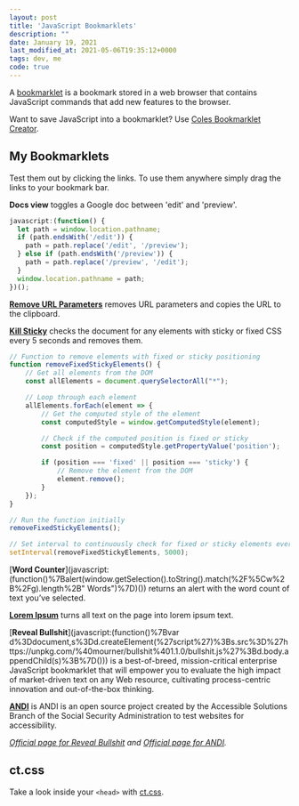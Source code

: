 ```yaml
---
layout: post
title: 'JavaScript Bookmarklets'
description: ""
date: January 19, 2021
last_modified_at: 2021-05-06T19:35:12+0000
tags: dev, me
code: true
---
```


A [bookmarklet](https://en.wikipedia.org/wiki/Bookmarklet) is a bookmark stored in a web browser that contains JavaScript commands that add new features to the browser.


Want to save JavaScript into a bookmarklet? Use [Coles Bookmarklet Creator](https://mrcoles.com/bookmarklet/).


## My Bookmarklets

Test them out by clicking the links. To use them anywhere simply drag the links to your bookmark bar.

**Docs view** toggles a Google doc between 'edit' and 'preview'.

```js
javascript:(function() {
  let path = window.location.pathname;
  if (path.endsWith('/edit')) {
    path = path.replace('/edit', '/preview');
  } else if (path.endsWith('/preview')) {
    path = path.replace('/preview', '/edit');
  }
  window.location.pathname = path;
})();
```

[**Remove URL Parameters**](javascript:(function()%7Bconsole.log('Original%20URL%3A'%2Bwindow.location)%3Bwindow.history.replaceState(''%2C''%2Cwindow.location.origin%2Bwindow.location.pathname)%3B%20navigator.clipboard.writeText(window.location.origin%2Bwindow.location.pathname)%7D)()) removes URL parameters and copies the URL to the clipboard.

[**Kill Sticky**](javascript:(function()%7Bfunction%20removeFixedStickyElements()%7Bdocument.querySelectorAll(%22*%22).forEach((e%3D%3E%7Bconst%20t%3Dwindow.getComputedStyle(e).getPropertyValue(%22position%22)%3B%22fixed%22!%3D%3Dt%26%26%22sticky%22!%3D%3Dt%7C%7Ce.remove()%7D))%7DremoveFixedStickyElements()%2CsetInterval(removeFixedStickyElements%2C5e3)%7D)()) checks the document for any elements with sticky or fixed CSS every 5 seconds and removes them.

```js
// Function to remove elements with fixed or sticky positioning
function removeFixedStickyElements() {
    // Get all elements from the DOM
    const allElements = document.querySelectorAll("*");

    // Loop through each element
    allElements.forEach(element => {
        // Get the computed style of the element
        const computedStyle = window.getComputedStyle(element);

        // Check if the computed position is fixed or sticky
        const position = computedStyle.getPropertyValue('position');

        if (position === 'fixed' || position === 'sticky') {
            // Remove the element from the DOM
            element.remove();
        }
    });
}

// Run the function initially
removeFixedStickyElements();

// Set interval to continuously check for fixed or sticky elements every 5 seconds
setInterval(removeFixedStickyElements, 5000);
```

[**Word Counter**](javascript:(function()%7Balert(window.getSelection().toString().match(%2F%5Cw%2B%2Fg).length%2B" Words")%7D)()) returns an alert with the word count of text you’ve selected.

[**Lorem Ipsum**](javascript:(function()%7B%2F**%20replaces%20any%20text%20content%20with%20Lorem%20ipsum%20...*%20script%20is%20to%20be%20injected%20by%20bookmarklet*%20N.%20Landsteiner%2C%20mass%3Awerk%20-%20media%20environments%20%3Chttp%3A%2F%2Fwww.masswerk.at%3E*%2F(function()%20%7Bvar%20loremipsum%3D%5B'Lorem%20ipsum%20dolor%20sit%20amet%2C%20consectetur%20adipisicing%20elit%2C%20sed%20do%20eiusmod%20tempor%20incididunt%20ut%20labore%20et%20dolore%20magna%20aliqua.'%2C'Ut%20enim%20ad%20minim%20veniam%2C%20quis%20nostrud%20exercitation%20ullamco%20laboris%20nisi%20ut%20aliquip%20ex%20ea%20commodo%20consequat.'%2C'Duis%20aute%20irure%20dolor%20in%20reprehenderit%20in%20voluptate%20velit%20esse%20cillum%20dolore%20eu%20fugiat%20nulla%20pariatur.'%2C'Excepteur%20sint%20occaecat%20cupidatat%20non%20proident%2C%20sunt%20in%20culpa%20qui%20officia%20deserunt%20mollit%20anim%20id%20est%20laborum.'%2C'Nam%20facilisis%20enim.'%2C'Pellentesque%20in%20elit%20et%20lacus%20euismod%20dignissim.'%2C'Aliquam%20dolor%20pede%2C%20convallis%20eget%2C%20dictum%20a%2C%20blandit%20ac%2C%20urna.'%2C'Pellentesque%20sed%20nunc%20ut%20justo%20volutpat%20egestas.'%2C'Class%20aptent%20taciti%20sociosqu%20ad%20litora%20torquent%20per%20conubia%20nostra%2C%20per%20inceptos%20hymenaeos.'%2C'In%20erat.'%2C'Suspendisse%20potenti.'%2C'Fusce%20faucibus%20nibi%20sed%20nisi.'%2C'Phasellus%20faucibus%2C%20dui%20a%20cursus%20dapibus%2C%20mauris%20nulla%20euismod%20velit%2C%20a%20lobortis%20turpis%20arcu%20vel%20dui.'%2C'Pellentesque%20fermentum%20ultrices%20pede.'%2C'Donec%20auctor%20lectus%20eu%20arcu.'%2C'Curabitur%20non%20orci%20eget%20est%20porta%20gravida.'%2C'Aliquam%20pretium%20orci%20id%20nisi.'%2C'Duis%20faucibus%2C%20mi%20non%20adipiscing%20venenatis%2C%20erat%20urna%20aliquet%20elit%2C%20eu%20fringilla%20lacus%20tellus%20quis%20erat.'%2C'Nam%20tempus%20ornare%20lorem.'%2C'Nullam%20feugiat.'%2C'Praesent%20ut%20leo%20massa.'%2C'Donec%20mattis%2C%20enim%20at%20pharetra%20cursus%2C%20arcu%20est%20sodales%20magna%2C%20in%20volutpat%20erat%20quam%20at%20risus.'%2C'Maecenas%20metus%20magna%2C%20malesuada%20id%20sodales%20tempor%2C%20porta%20a%20elit.'%2C'Vestibulum%20ornare%20varius%20vestibulum.'%2C'Nam%20risus%20tortor%2C%20tempus%20in%20interdum%20id%2C%20varius%20non%20dolor.'%2C'Maecenas%20sed%20enim%20a%20arcu%20molestie%20sollicitudin.'%2C'Integer%20nulla%20eros%2C%20egestas%20sed%20gravida%20placerat%2C%20pellentesque%20ut%20arcu.'%2C'Curabitur%20auctor%20vehicula%20neque%20aliquet%20fermentum.'%2C'Nam%20in%20enim%20non%20odio%20volutpat%20mattis%20eget%20et%20diam.'%2C'Vestibulum%20sit%20amet%20turpis%20tellus.'%2C'In%20molestie%20mattis%20orci%20vitae%20sagittis.'%2C'Fusce%20vel%20est%20non%20erat%20auctor%20molestie.'%2C'Morbi%20aliquam%2C%20mauris%20a%20blandit%20convallis%2C%20nunc%20dui%20fermentum%20diam%2C%20et%20feugiat%20lorem%20tellus%20eget%20sem.'%2C'Pellentesque%20tincidunt%20feugiat%20egestas.'%2C'Suspendisse%20tincidunt%20blandit%20orci%2C%20nec%20convallis%20purus%20suscipit%20in.'%2C'Sed%20a%20diam%20at%20quam%20congue%20sagittis%20id%20laoreet%20augue.'%2C'Sed%20aliquet%20velit%20id%20tortor%20ultricies%20cursus%20ac%20at%20mi.'%2C'Nullam%20a%20nibi%20vitae%20odio%20pellentesque%20porttitor%20vitae%20quis%20dui.'%2C'Cras%20malesuada%20quam%20nec%20urna%20interdum%20in%20imperdiet%20neque%20luctus.'%2C'Duis%20elit%20nulla%2C%20sagittis%20vitae%20sagittis%20nec%2C%20fringilla%20nec%20augue.'%2C'Fusce%20mattis%20tortor%20ut%20massa%20ultrices%20venenatis.'%2C'Praesent%20tincidunt%20ante%20purus%2C%20ut%20molestie%20lacus.'%2C'Etiam%20rhoncus%20venenatis%20eros%2C%20in%20tempus%20urna%20tincidunt%20vel.'%2C'Praesent%20sit%20amet%20massa%20vitae%20dui%20feugiat%20ultricies.'%2C'Nulla%20imperdiet%20convallis%20sapien%2C%20et%20elementum%20ipsum%20semper%20vitae.'%2C'Donec%20ultricies%20auctor%20enim%20in%20laoreet.'%2C'Vestibulum%20vitae%20ipsum%20risus.'%2C'Proin%20lorem%20felis%2C%20semper%20at%20rutrum%20at%2C%20dapibus%20ut%20arcu.'%2C'Cras%20volutpat%20interdum%20venenatis.'%2C'Integer%20pulvinar%20metus%20laoreet%20enim%20aliquam%20ut%20lobortis%20erat%20rutrum.'%2C'Mauris%20dignissim%20sagittis%20metus%2C%20sed%20placerat%20ipsum%20cursus%20sit%20amet.'%2C'Vivamus%20iaculis%20malesuada%20metus%20vel%20volutpat.'%2C'Praesent%20pulvinar%20lacus%20vel%20dolor%20pellentesque%20sed%20consequat%20justo%20convallis.'%2C'Integer%20vel%20sapien%20a%20libero%20aliquet%20porttitor%20a%20in%20felis.'%2C'Nulla%20in%20ipsum%20quis%20felis%20lacinia%20vulputate.'%2C'Phasellus%20eu%20nisi%20nec%20erat%20hendrerit%20mattis%20in%20at%20nunc.'%2C'Nullam%20interdum%20tempus%20euismod.'%2C'Vivamus%20eleifend%20iaculis%20dui%20a%20feugiat.'%2C'Aenean%20sed%20diam%20diam.'%2C'Nullam%20sed%20aliquet%20purus.'%2C'Donec%20quis%20ultricies%20ligula.'%2C'Donec%20sit%20amet%20nisi%20enim.'%2C'Vestibulum%20neque%20nisi%2C%20venenatis%20sit%20amet%20fermentum%20ut%2C%20tempor%20at%20dolor.'%2C'Morbi%20varius%20hendrerit%20nunc%2C%20nec%20varius%20neque%20pellentesque%20eu.'%2C'Nulla%20nec%20urna%20in%20diam%20consectetur%20adipiscing%20nec%20in%20dui.'%2C'Quisque%20accumsan%20quam%20quis%20erat%20porta%20nec%20feugiat%20ipsum%20varius.'%2C'Suspendisse%20blandit%20diam%20dolor.'%2C'Sed%20interdum%2C%20tortor%20a%20egestas%20pellentesque%2C%20arcu%20sapien%20facilisis%20quam%2C%20ut%20ultrices%20lectus%20augue%20a%20nibi.'%2C'Etiam%20laoreet%2C%20massa%20eget%20ultrices%20ullamcorper%2C%20nisi%20odio%20luctus%20diam%2C%20sed%20vestibulum%20sem%20justo%20id%20nulla.'%2C'Vestibulum%20tempor%20vestibulum%20dui%2C%20sed%20fermentum%20libero%20vehicula%20sit%20amet.'%2C'Vestibulum%20vitae%20sem%20augue%2C%20et%20aliquet%20metus.'%2C'Donec%20cursus%20purus%20eget%20libero%20elementum%20suscipit.'%2C'Vivamus%20vehicula%20auctor%20tristique.'%2C'Vestibulum%20lacinia%20urna%20in%20nisi%20blandit%20feugiat.'%2C'Aliquam%20ultrices%20metus%20sit%20amet%20diam%20iaculis%20rutrum%20interdum%20augue%20varius.'%2C'Sed%20non%20quam%20nisl.'%2C'Etiam%20nec%20ligula%20vel%20neque%20adipiscing%20pulvinar%20ac%20ac%20dui.'%2C'Sed%20vulputate%20tortor%20eget%20tellus%20rhoncus%20ac%20lobortis%20sem%20blandit.'%2C'Nam%20placerat%2C%20odio%20et%20suscipit%20vestibulum%2C%20leo%20orci%20vehicula%20ante%2C%20et%20tempor%20arcu%20elit%20et%20est.'%2C'Nulla%20facilisi.'%2C'Integer%20sit%20amet%20elit%20ut%20metus%20aliquet%20lobortis%20posuere%20id%20lorem.'%2C'Donec%20at%20leo%20enim%2C%20a%20blandit%20eros.'%2C'Integer%20eleifend%20aliquam%20lacinia.'%2C'Phasellus%20sapien%20tortor%2C%20volutpat%20in%20posuere%20eget%2C%20rutrum%20id%20nibi.'%2C'Maecenas%20porta%2C%20diam%20iaculis%20vulputate%20ultricies%2C%20massa%20metus%20laoreet%20est%2C%20sed%20elementum%20felis%20nibi%20vel%20mauris.'%2C'Vestibulum%20lobortis%20ipsum%20sed%20erat%20varius%20eget%20posuere%20dui%20consequat.'%2C'Integer%20vel%20eros%20nisi.'%2C'Phasellus%20non%20gravida%20sem.'%2C'Morbi%20id%20mauris%20libero.'%2C'Suspendisse%20consectetur%2C%20erat%20eget%20convallis%20pulvinar%2C%20nulla%20sem%20varius%20nisi%2C%20vel%20semper%20nibi%20leo%20id%20enim.'%5D%3Bvar%20whitespaceAtFrontRe%3D%2F%5E%5B%5Cs%5Cxa0%5D%2B%2F%3Bvar%20whitespaceAtEndRe%3D%2F%5B%5Cs%5Cxa0%5D%2B%24%2F%3Bvar%20punctationRe%3D%2F(%5B%3A!%3F%5C.%5D)%24%2F%3Bvar%20punctationFrontRe%3D%2F%5E(%5B%3A!%3F%5C.%5D%5Cs%2B)%2F%3Bvar%20capatializedRe%3D%2F%5E%5B%5E%5Cw%C3%83%E2%80%9E%C3%83%E2%80%93%C3%83%C5%93%C3%83%E2%82%AC%C3%83%E2%82%AC%C3%83%C2%81%C3%83%CB%86%C3%83%E2%80%B0%C3%83%E2%80%A1%5D*%5BA-Z%C3%83%E2%80%9E%C3%83%E2%80%93%C3%83%C5%93%C3%83%E2%82%AC%C3%83%E2%82%AC%C3%83%C2%81%C3%83%CB%86%C3%83%E2%80%B0%C3%83%E2%80%A1%5D%2F%3Bvar%20simpleExpressionRe%3D%2F%5E%5B%5C(%5C%5B%5D%3F.%5B%3A%5C.%5C)%5C%5D%5D%3F%24%2F%3Bvar%20singleWordRe%3D%2F%5E%5Cw*%24%2F%3Bvar%20charAtFrontRe%3D%2F%5E%5Ba-z%5D%2Fi%3Bvar%20headlineRe%3D%2F%5EH%5B1-3%5D%24%2Fi%3Bvar%20lastTextHadPunctation%3Dfalse%3Bvar%20foundMain%3Dfalse%3Bvar%20idx%3D0%3Bvar%20getLoremIpsum%3Dfunction(n%2C%20isHeadline%2C%20singleWord)%20%7Bif%20(!foundMain%20%26%26%20isHeadline)%20%7Bidx%3D0%3BfoundMain%3Dtrue%3B%7Dvar%20t%3Dloremipsum%5Bidx%5D%3Bvar%20l%3Dt.length%3Bwhile%20(l%3Cn)%20%7Bif%20(%2B%2Bidx%3E%3Dloremipsum.length)%20idx%3D0%3Bt%2B%3D'%20'%2Bloremipsum%5Bidx%5D%3Bl%3Dt.length%3B%7Dif%20(l%3En)%20%7Bvar%20t1%3Dt.substring(0%2Cn)%3Bvar%20t2%3Dt.substring(n).replace(%2F%5Cs.*%24%2F%2C%20'')%3Bif%20(!singleWord%20%26%26%20(t2.length%3C3%20%7C%7C%20(singleWordRe.test(t1)%20%26%26%20charAtFrontRe.test(t.charAt(n)))))%20%7Bt%3Dt1%2Bt2%3B%7Delse%20%7Bt%3Dt1.replace(%2F%2C%3F%5Cs%5Cw*%24%2F%2C%20'')%3B%7Dif%20(t.length%3E3)%20t%3Dt.replace(%2F%5Cs%5Cw%24%2F%2C%20'')%3B%7Dt%3Dt.replace(%2F%5Cs%2B%24%2F%2C%20'')%3Bif%20(%2B%2Bidx%3E%3Dloremipsum.length)%20idx%3D0%3Breturn%20t%3B%7D%3Bvar%20getDocumentBody%3Dfunction()%20%7Bif%20(document.getElementsByTagName)%20%7Breturn%20document.getElementsByTagName('body').item(0)%3B%7Delse%20if%20(document.body)%20%7Breturn%20document.body%3B%7Delse%20if%20((document.all)%20%26%26%20(document.all.tags))%20%7Breturn%20document.all.tags('body')%5B0%5D%3B%7Delse%7Breturn%20null%3B%7D%7D%3Bvar%20replaceText%3Dfunction(el%2C%20isHeadline)%20%7Bvar%20t%3Del.nodeValue%3Bif%20(!t)%20return%3Bvar%20n%3Dt.length%3Bt%3Dt.replace(whitespaceAtFrontRe%2C%20'')%3Bvar%20wsFront%3D(t.length!%3Dn)%3Bn%3Dt.length%3Bt%3Dt.replace(whitespaceAtEndRe%2C%20'')%3Bvar%20wsEnd%3D(t.length!%3Dn)%3Bn%3Dt.length%3Bif%20(n%3E0%20%26%26%20!simpleExpressionRe.test(t))%20%7Bvar%20tn%3DgetLoremIpsum(n%2C%20isHeadline%2C%20singleWordRe.test(t))%3Bvar%20matches%3DpunctationRe.exec(t)%3Bif%20(matches)%20%7Btn%3Dtn.replace(%2F%5B%2C%5C.%5D%2B%24%2F%2C%20'').replace(%2F%5Cs%2B%24%2F%2C%20'')%2Bmatches%5B1%5D%3B%7Delse%20%7Btn%3Dtn.replace(%2F%2C%5Cs*%24%2F%2C%20'')%3B%7Dvar%20first%3Dtn.charAt(0)%3Bvar%20rest%3Dtn.substring(1)%3Btn%20%3D%20((lastTextHadPunctation%20%7C%7C%20capatializedRe.test(t))%3F%20first.toUpperCase()%3Afirst.toLowerCase())%2Brest%3Bmatches%3DpunctationFrontRe.exec(t)%3Bif%20(matches)%20tn%3Dmatches%5B1%5D%2Btn%3BlastTextHadPunctation%3DpunctationRe.test(tn)%3Bif%20(wsFront)%20tn%3D'%20'%2Btn%3Bif%20(wsEnd)%20tn%2B%3D'%20'%3Bel.nodeValue%3Dtn%3B%7D%7D%3Bvar%20scanElement%3Dfunction(el%2C%20isHeadline)%20%7Bvar%20n%3Del.firstChild%3Bwhile%20(n)%20%7Bvar%20nt%3Dn.nodeType%3Bvar%20ns%3Dn.nextSibling%3Bif%20(nt%3D%3D1)%20%7Bvar%20nn%3Dn.nodeName%3Bif%20(nn!%3D'SCRIPT'%20%26%26%20nn!%3D'STYLE'%20%26%26%20nn!%3D'EMBED')%20%7BscanElement(n%2C%20isHeadline%20%7C%7C%20headlineRe.test(nn))%3B%7D%7Delse%20if%20(nt%3D%3D3)%20%7BreplaceText(n%2C%20isHeadline)%3B%7Dn%3Dns%3B%7D%7D%3Bvar%20b%3DgetDocumentBody()%3Bif%20(b)%20%7BscanElement(b%2C%20false)%3B%7D%7D)()%7D)()) turns all text on the page into lorem ipsum text.

[**Reveal Bullshit**](javascript:(function()%7Bvar d%3Ddocument,s%3Dd.createElement(%27script%27)%3Bs.src%3D%27https://unpkg.com/%40mourner/bullshit%401.1.0/bullshit.js%27%3Bd.body.appendChild(s)%3B%7D())) is a best-of-breed, mission-critical enterprise JavaScript bookmarklet that will empower you to evaluate the high impact of market-driven text on any Web resource, cultivating process-centric innovation and out-of-the-box thinking.

[**ANDI**](javascript:void((function(){andiScript=document.createElement('script');andiScript.setAttribute('src','https://www.ssa.gov/accessibility/andi/andi.js');document.body.appendChild(andiScript)})());)  is ANDI is an open source project created by the Accessible Solutions Branch of the Social Security Administration to test websites for accessibility.

*[Official page for Reveal Bullshit](https://mourner.github.io/bullshit.js/) and [Official page for ANDI](https://www.ssa.gov/accessibility/andi/help/install.html).*

## ct.css
Take a look inside your `<head>` with [ct.css](https://csswizardry.com/ct/).
